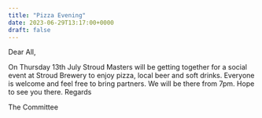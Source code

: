 ```yaml
---
title: "Pizza Evening"
date: 2023-06-29T13:17:00+0000
draft: false
---
```

Dear All,

On Thursday 13th July Stroud Masters will be getting together for a social event at Stroud Brewery to enjoy pizza, local beer and soft drinks.
Everyone is welcome and feel free to bring partners.
We will be there from 7pm.
Hope to see you there.
Regards

The Committee
<!--more-->
